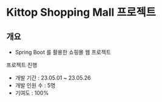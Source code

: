 # Kittop Shopping Mall 프로젝트
## 개요
  - Spring Boot 를 활용한 쇼핑몰 웹 프로젝트

  프로젝트 진행
  - 개발 기간 : 23.05.01 ~ 23.05.26
  - 개발 인원 수 : 5명
  - 기여도 : 100%
